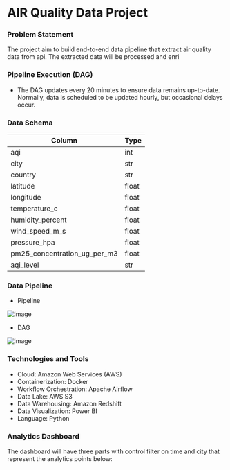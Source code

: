 # AIR Quality Data Project

### Problem Statement
The project aim to build end-to-end data pipeline that extract air quality data from api. The extracted data will be processed and enri

### Pipeline Execution (DAG)
- The DAG updates every 20 minutes to ensure data remains up-to-date. Normally, data is scheduled to be updated hourly, but occasional delays occur.

### Data Schema
| Column | Type | 
|--------|-------------|
| aqi | int |
| city | str |
| country | str |
| latitude | float |
| longitude | float |
| temperature_c | float |
| humidity_percent | float |
| wind_speed_m_s | float |
| pressure_hpa | float |
| pm25_concentration_ug_per_m3 | float |
| aqi_level | str |

### Data Pipeline

- Pipeline

![image](https://github.com/EarthSuppawoot/air-quality/assets/157554832/b7dd2662-9059-4798-95d7-75d083a85c66)

- DAG

![image](https://github.com/EarthSuppawoot/air-quality/assets/157554832/9e79aeb0-e7b6-4101-b711-ae52e9294cdd)

### Technologies and Tools
- Cloud: Amazon Web Services (AWS)
- Containerization: Docker
- Workflow Orchestration: Apache Airflow
- Data Lake: AWS S3
- Data Warehousing: Amazon Redshift
- Data Visualization: Power BI
- Language: Python


### Analytics Dashboard
The dashboard will have three parts with control filter on time and city that represent the analytics points below:
